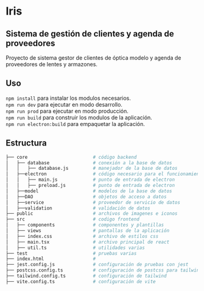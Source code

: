 # Iris
## Sistema de gestión de clientes y agenda de proveedores
Proyecto de sistema gestor de clientes de óptica modelo y agenda de proveedores de lentes y armazones.

## Uso

`npm install` para instalar los modulos necesarios.  
`npm run dev` para ejecutar en modo desarrollo.  
`npm run prod` para ejecutar en modo producción.  
`npm run build` para construir los modulos de la aplicación.  
`npm run electron:build` para empaquetar la aplicación.  

## Estructura

```bash
├── core                        # código backend
│   ├── database                # conexión a la base de datos
│   │   ├── database.js         # manejador de la base de datos
│   ├──electron                 # código necesario para el funcionamiento de electron
│   │   ├── main.js             # punto de entrada de electron
│   │   ├── preload.js          # punto de entrada de electron
│   ├──model                    # modelos de la base de datos
│   ├──DAO                      # objetos de acceso a datos
│   ├──service                  # proveedor de servicio de datos
│   ├──validation               # validación de datos 
├── public                      # archivos de imagenes e iconos
├── src                         # codigo frontend
│   ├── components              # componentes y plantillas
│   ├── views                   # pantallas de la aplicación
│   ├── index.css               # archivo de estilos css
│   ├── main.tsx                # archivo principal de react
│   ├── util.ts                 # utilidades varias
├── test                        # pruebas varias
├── index.html                  # 
├── jest.config.js              # configuración de pruebas con jest
├── postcss.config.ts           # configuración de postcss para tailwind
├── tailwind.config.ts          # configuración de tailwind
├── vite.config.ts              # configuración de vite
```

